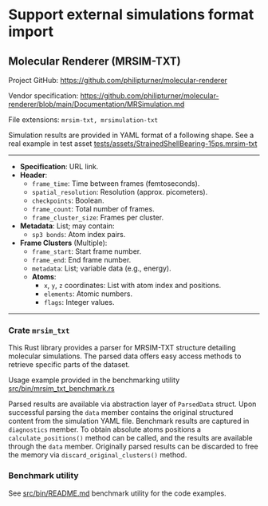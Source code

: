 # Support external simulations format import

## Molecular Renderer (MRSIM-TXT)
Project GitHub: https://github.com/philipturner/molecular-renderer

Vendor specification: https://github.com/philipturner/molecular-renderer/blob/main/Documentation/MRSimulation.md

File extensions: `mrsim-txt, mrsimulation-txt`

Simulation results are provided in YAML format of a following shape. See a real example in test asset [tests/assets/StrainedShellBearing-15ps.mrsim-txt](tests/assets/StrainedShellBearing-15ps.mrsim-txt)

---

- **Specification**: URL link.
- **Header**: 
  - `frame_time`: Time between frames (femtoseconds).
  - `spatial_resolution`: Resolution (approx. picometers).
  - `checkpoints`: Boolean.
  - `frame_count`: Total number of frames.
  - `frame_cluster_size`: Frames per cluster.
- **Metadata**: List; may contain:
  - `sp3 bonds`: Atom index pairs.
- **Frame Clusters** (Multiple):
  - `frame_start`: Start frame number.
  - `frame_end`: End frame number.
  - `metadata`: List; variable data (e.g., energy).
  - **Atoms**: 
    - `x`, `y`, `z` coordinates: List with atom index and positions.
    - `elements`: Atomic numbers.
    - `flags`: Integer values.
---

### Crate `mrsim_txt`

This Rust library provides a parser for MRSIM-TXT structure detailing molecular simulations. The parsed data offers easy access methods to retrieve specific parts of the dataset.

Usage example provided in the benchmarking utility [src/bin/mrsim_txt_benchmark.rs](src/bin/mrsim_txt_benchmark.rs)

Parsed results are available via abstraction layer of `ParsedData` struct. Upon successful parsing the `data` member contains the original structured content from the simulation YAML file. Benchmark results are captured in `diagnostics` member. To obtain absolute atoms positions a `calculate_positions()` method can be called, and the results are available through the `data` member. Originally parsed results can be discarded to free the memory via `discard_original_clusters()` method.

### Benchmark utility

See [src/bin/README.md](src/bin/README.md) benchmark utility for the code examples.